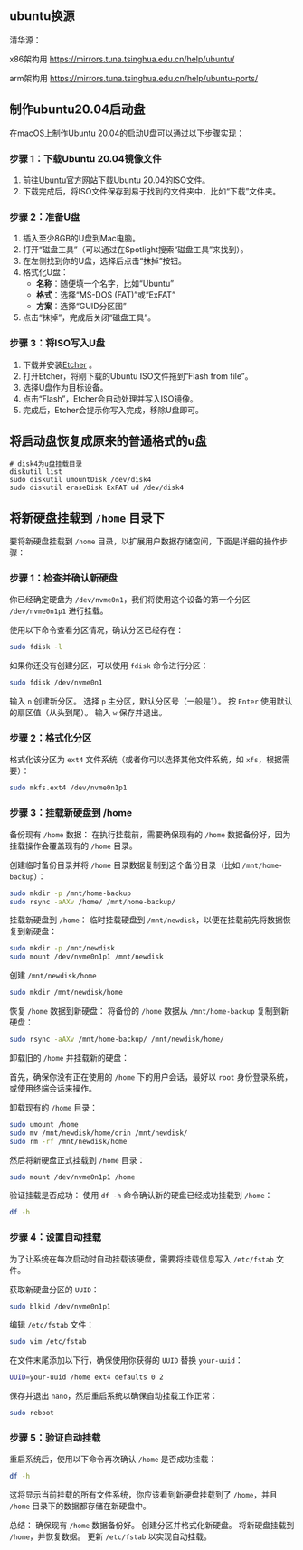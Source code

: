 ## ubuntu换源

清华源：

x86架构用 https://mirrors.tuna.tsinghua.edu.cn/help/ubuntu/

arm架构用 https://mirrors.tuna.tsinghua.edu.cn/help/ubuntu-ports/


## 制作ubuntu20.04启动盘

在macOS上制作Ubuntu 20.04的启动U盘可以通过以下步骤实现：

### 步骤 1：下载Ubuntu 20.04镜像文件
1. 前往[Ubuntu官方网站](https://ubuntu.com/download/desktop)下载Ubuntu 20.04的ISO文件。
2. 下载完成后，将ISO文件保存到易于找到的文件夹中，比如“下载”文件夹。

### 步骤 2：准备U盘
1. 插入至少8GB的U盘到Mac电脑。
2. 打开“磁盘工具”（可以通过在Spotlight搜索“磁盘工具”来找到）。
3. 在左侧找到你的U盘，选择后点击“抹掉”按钮。
4. 格式化U盘：
   - **名称**：随便填一个名字，比如“Ubuntu”
   - **格式**：选择“MS-DOS (FAT)”或“ExFAT”
   - **方案**：选择“GUID分区图”
5. 点击“抹掉”，完成后关闭“磁盘工具”。

### 步骤 3：将ISO写入U盘
1. 下载并安装[Etcher](https://etcher.balena.io/#download-etcher) 。
2. 打开Etcher，将刚下载的Ubuntu ISO文件拖到“Flash from file”。
3. 选择U盘作为目标设备。
4. 点击“Flash”，Etcher会自动处理并写入ISO镜像。
5. 完成后，Etcher会提示你写入完成，移除U盘即可。

## 将启动盘恢复成原来的普通格式的u盘

```shell
# disk4为u盘挂载目录
diskutil list
sudo diskutil umountDisk /dev/disk4
sudo diskutil eraseDisk ExFAT ud /dev/disk4
```

## 将新硬盘挂载到 `/home` 目录下

要将新硬盘挂载到 `/home` 目录，以扩展用户数据存储空间，下面是详细的操作步骤：

### 步骤 1：检查并确认新硬盘

你已经确定硬盘为 `/dev/nvme0n1`，我们将使用这个设备的第一个分区 `/dev/nvme0n1p1` 进行挂载。

使用以下命令查看分区情况，确认分区已经存在：

```bash
sudo fdisk -l
```

如果你还没有创建分区，可以使用 `fdisk` 命令进行分区：

```bash
sudo fdisk /dev/nvme0n1
```

输入 `n` 创建新分区。
选择 `p` 主分区，默认分区号（一般是1）。
按 `Enter` 使用默认的扇区值（从头到尾）。
输入 `w` 保存并退出。


### 步骤 2：格式化分区


格式化该分区为 `ext4` 文件系统（或者你可以选择其他文件系统，如 `xfs`，根据需要）：

```bash
sudo mkfs.ext4 /dev/nvme0n1p1
```

### 步骤 3：挂载新硬盘到 /home

备份现有 `/home` 数据： 在执行挂载前，需要确保现有的 `/home` 数据备份好，因为挂载操作会覆盖现有的 `/home` 目录。

创建临时备份目录并将 `/home` 目录数据复制到这个备份目录（比如 `/mnt/home-backup`）：
```bash
sudo mkdir -p /mnt/home-backup
sudo rsync -aAXv /home/ /mnt/home-backup/
```

挂载新硬盘到 `/home`： 临时挂载硬盘到 `/mnt/newdisk`，以便在挂载前先将数据恢复到新硬盘：

```bash
sudo mkdir -p /mnt/newdisk
sudo mount /dev/nvme0n1p1 /mnt/newdisk
```

创建 `/mnt/newdisk/home`
```bash
sudo mkdir /mnt/newdisk/home
```

恢复 `/home` 数据到新硬盘： 将备份的 `/home` 数据从 `/mnt/home-backup` 复制到新硬盘：

```bash
sudo rsync -aAXv /mnt/home-backup/ /mnt/newdisk/home/
```

卸载旧的 `/home` 并挂载新的硬盘：

首先，确保你没有正在使用的 `/home` 下的用户会话，最好以 `root` 身份登录系统，或使用终端会话来操作。

卸载现有的 `/home` 目录：

```bash
sudo umount /home
sudo mv /mnt/newdisk/home/orin /mnt/newdisk/
sudo rm -rf /mnt/newdisk/home
```

然后将新硬盘正式挂载到 `/home` 目录：

```bash
sudo mount /dev/nvme0n1p1 /home
```

验证挂载是否成功： 使用 `df -h` 命令确认新的硬盘已经成功挂载到 `/home`：

```bash
df -h
```

### 步骤 4：设置自动挂载
为了让系统在每次启动时自动挂载该硬盘，需要将挂载信息写入 `/etc/fstab` 文件。

获取新硬盘分区的 `UUID`：

```bash
sudo blkid /dev/nvme0n1p1
```

编辑 `/etc/fstab` 文件：

```bash
sudo vim /etc/fstab
```

在文件末尾添加以下行，确保使用你获得的 `UUID` 替换 `your-uuid`：

```bash
UUID=your-uuid /home ext4 defaults 0 2
```

保存并退出 `nano`，然后重启系统以确保自动挂载工作正常：

```bash
sudo reboot
```

### 步骤 5：验证自动挂载
重启系统后，使用以下命令再次确认 `/home` 是否成功挂载：

```bash
df -h
```
这将显示当前挂载的所有文件系统，你应该看到新硬盘挂载到了 `/home`，并且 `/home` 目录下的数据都存储在新硬盘中。

总结：
确保现有 `/home` 数据备份好。
创建分区并格式化新硬盘。
将新硬盘挂载到 `/home`，并恢复数据。
更新 `/etc/fstab` 以实现自动挂载。
